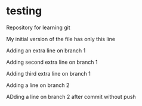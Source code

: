 # testing
Repository for learning git

My initial version of the file has only this line

Adding an extra line on branch 1

Adding second extra line on branch 1

Adding third extra line on branch 1

Adding a line on branch 2

ADding a line on branch 2 after commit without push

